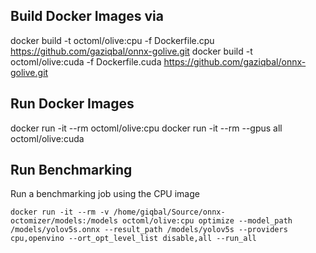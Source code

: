 ## Build Docker Images via

docker build -t octoml/olive:cpu -f Dockerfile.cpu https://github.com/gaziqbal/onnx-golive.git
docker build -t octoml/olive:cuda -f Dockerfile.cuda https://github.com/gaziqbal/onnx-golive.git

## Run Docker Images

docker run -it --rm octoml/olive:cpu
docker run -it --rm --gpus all octoml/olive:cuda

## Run Benchmarking

Run a benchmarking job using the CPU image

`
docker run -it --rm -v /home/giqbal/Source/onnx-octomizer/models:/models octoml/olive:cpu optimize --model_path /models/yolov5s.onnx --result_path /models/yolov5s --providers cpu,openvino --ort_opt_level_list disable,all --run_all
`
